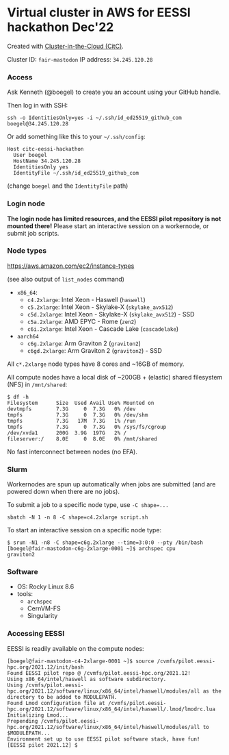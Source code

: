 # Virtual cluster in AWS for EESSI hackathon Dec'22

Created with [Cluster-in-the-Cloud (CitC)](https://cluster-in-the-cloud.readthedocs.io).

Cluster ID: ``fair-mastodon``
IP address: ``34.245.120.28``

### Access

Ask Kenneth (@boegel) to create you an account using your GitHub handle.

Then log in with SSH:

```
ssh -o IdentitiesOnly=yes -i ~/.ssh/id_ed25519_github_com boegel@34.245.120.28
```

Or add something like this to your ``~/.ssh/config``:

```
Host citc-eessi-hackathon
  User boegel
  HostName 34.245.120.28
  IdentitiesOnly yes
  IdentityFile ~/.ssh/id_ed25519_github_com
```

(change `boegel` and the `IdentityFile` path)

### Login node

**The login node has limited resources, and the EESSI pilot repository is not mounted there!**
Please start an interactive session on a workernode, or submit job scripts.

### Node types

https://aws.amazon.com/ec2/instance-types

(see also output of ``list_nodes`` command)

* ``x86_64``:
  * ``c4.2xlarge``: Intel Xeon - Haswell (``haswell``)
  * ``c5.2xlarge``: Intel Xeon - Skylake-X (``skylake_avx512``)
  * ``c5d.2xlarge``: Intel Xeon - Skylake-X (``skylake_avx512``) - SSD
  * ``c5a.2xlarge``: AMD EPYC - Rome (``zen2``)
  * ``c6i.2xlarge``: Intel Xeon - Cascade Lake (``cascadelake``)
* ``aarch64``
  * ``c6g.2xlarge``: Arm Graviton 2 (``graviton2``)
  * ``c6gd.2xlarge``: Arm Graviton 2 (``graviton2``) - SSD

All ``c*.2xlarge`` node types have 8 cores and ~16GB of memory.

All compute nodes have a local disk of ~200GB + (elastic) shared filesystem (NFS) in ``/mnt/shared``:

```
$ df -h
Filesystem      Size  Used Avail Use% Mounted on
devtmpfs        7.3G     0  7.3G   0% /dev
tmpfs           7.3G     0  7.3G   0% /dev/shm
tmpfs           7.3G   17M  7.3G   1% /run
tmpfs           7.3G     0  7.3G   0% /sys/fs/cgroup
/dev/xvda1      200G  3.9G  197G   2% /
fileserver:/    8.0E     0  8.0E   0% /mnt/shared
```

No fast interconnect between nodes (no EFA).

### Slurm

Workernodes are spun up automatically when jobs are submitted (and are powered down when there are no jobs).

To submit a job to a specific node type, use ``-C shape=...``

```
sbatch -N 1 -n 8 -C shape=c4.2xlarge script.sh
```

To start an interactive session on a specific node type:

```
$ srun -N1 -n8 -C shape=c6g.2xlarge --time=3:0:0 --pty /bin/bash
[boegel@fair-mastodon-c6g-2xlarge-0001 ~]$ archspec cpu
graviton2
```

### Software

* OS: Rocky Linux 8.6
* tools:
  * ``archspec``
  * CernVM-FS
  * Singularity

### Accessing EESSI

EESSI is readily available on the compute nodes:

```shell
[boegel@fair-mastodon-c4-2xlarge-0001 ~]$ source /cvmfs/pilot.eessi-hpc.org/2021.12/init/bash
Found EESSI pilot repo @ /cvmfs/pilot.eessi-hpc.org/2021.12!
Using x86_64/intel/haswell as software subdirectory.
Using /cvmfs/pilot.eessi-hpc.org/2021.12/software/linux/x86_64/intel/haswell/modules/all as the directory to be added to MODULEPATH.
Found Lmod configuration file at /cvmfs/pilot.eessi-hpc.org/2021.12/software/linux/x86_64/intel/haswell/.lmod/lmodrc.lua
Initializing Lmod...
Prepending /cvmfs/pilot.eessi-hpc.org/2021.12/software/linux/x86_64/intel/haswell/modules/all to $MODULEPATH...
Environment set up to use EESSI pilot software stack, have fun!
[EESSI pilot 2021.12] $
```

